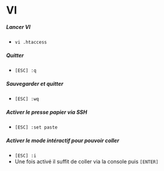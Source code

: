 # VI


##### Lancer VI
- `vi .htaccess`

##### Quitter
- `[ESC] :q`

##### Sauvegarder et quitter
- `[ESC] :wq`

##### Activer le presse papier via SSH
- `[ESC] :set paste`

##### Activer le mode intéractif pour pouvoir coller
- `[ESC] :i`
- Une fois activé il suffit de coller via la console puis `[ENTER]`
